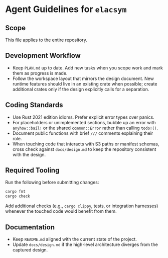 # Agent Guidelines for `elacsym`

## Scope
This file applies to the entire repository.

## Development Workflow
- Keep `PLAN.md` up to date. Add new tasks when you scope work and mark them as
  progress is made.
- Follow the workspace layout that mirrors the design document. New runtime
  features should live in an existing crate when possible; create additional
  crates only if the design explicitly calls for a separation.

## Coding Standards
- Use Rust 2021 edition idioms. Prefer explicit error types over panics.
- For placeholders or unimplemented sections, bubble up an error with
  `anyhow::bail!` or the shared `common::Error` rather than calling `todo!()`.
- Document public functions with brief `///` comments explaining their role.
- When touching code that interacts with S3 paths or manifest schemas, cross
  check against `docs/design.md` to keep the repository consistent with the
  design.

## Required Tooling
Run the following before submitting changes:

```bash
cargo fmt
cargo check
```

Add additional checks (e.g., `cargo clippy`, tests, or integration harnesses)
whenever the touched code would benefit from them.

## Documentation
- Keep `README.md` aligned with the current state of the project.
- Update `docs/design.md` if the high-level architecture diverges from the
  captured design.
